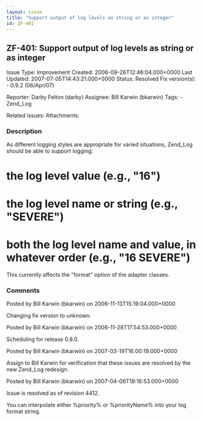 ```yaml
---
layout: issue
title: "Support output of log levels as string or as integer"
id: ZF-401
---
```


ZF-401: Support output of log levels as string or as integer
------------------------------------------------------------

 Issue Type: Improvement Created: 2006-09-26T12:46:04.000+0000 Last Updated: 2007-07-05T14:43:21.000+0000 Status: Resolved Fix version(s): - 0.9.2 (06/Apr/07)
 
 Reporter:  Darby Felton (darby)  Assignee:  Bill Karwin (bkarwin)  Tags: - Zend\_Log
 
 Related issues: 
 Attachments: 
### Description

As different logging styles are appropriate for varied situations, Zend\_Log should be able to support logging:

the log level value (e.g., "16")
================================

the log level name or string (e.g., "SEVERE")
=============================================

both the log level name and value, in whatever order (e.g., "16 SEVERE")
========================================================================

This currently affects the "format" option of the adapter classes.

 

 

### Comments

Posted by Bill Karwin (bkarwin) on 2006-11-13T15:19:04.000+0000

Changing fix version to unknown.

 

 

Posted by Bill Karwin (bkarwin) on 2006-11-28T17:54:53.000+0000

Scheduling for release 0.8.0.

 

 

Posted by Bill Karwin (bkarwin) on 2007-03-19T16:00:19.000+0000

Assign to Bill Karwin for verification that these issues are resolved by the new Zend\_Log redesign.

 

 

Posted by Bill Karwin (bkarwin) on 2007-04-06T19:16:53.000+0000

Issue is resolved as of revision 4412.

You can interpolate either %priority% or %priorityName% into your log format string.

 

 